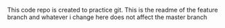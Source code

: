 This code repo is created to practice git.
This is the readme of the feature branch and whatever i change here does not affect the master branch

